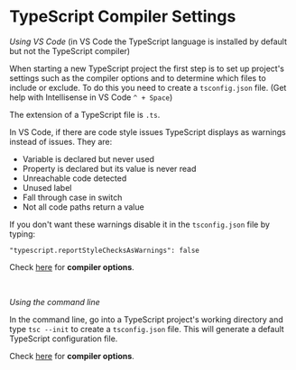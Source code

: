 # TypeScript Compiler Settings

*Using VS Code* (in VS Code the TypeScript language is installed by default but not the TypeScript compiler)

 When starting a new TypeScript project the first step is to set up project's settings such as the compiler options and to determine which files to include or exclude. To do this you need to create a `tsconfig.json` file. (Get help with Intellisense in VS Code `^ + Space`)

The extension of a TypeScript file is `.ts`. 

In VS Code, if there are code style issues TypeScript displays as warnings instead of issues. They are:

* Variable is declared but never used
* Property is declared but its value is never read
* Unreachable code detected
* Unused label
* Fall through case in switch
* Not all code paths return a value

If you don't want these warnings disable it in the `tsconfig.json` file by typing:

```
"typescript.reportStyleChecksAsWarnings": false
```

Check [here](https://www.typescriptlang.org/docs/handbook/compiler-options.html) for **compiler options**.

<br />

*Using the command line*

In the command line, go into a TypeScript project's working directory and type `tsc --init` to create a `tsconfig.json` file. This will generate a default TypeScript configuration file.


Check [here](https://www.typescriptlang.org/docs/handbook/compiler-options.html) for **compiler options**.